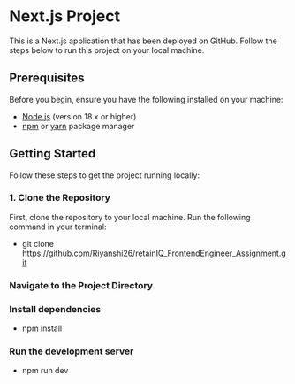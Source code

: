 # Next.js Project

This is a Next.js application that has been deployed on GitHub. Follow the steps below to run this project on your local machine.

## Prerequisites

Before you begin, ensure you have the following installed on your machine:

- [Node.js](https://nodejs.org/) (version 18.x or higher)
- [npm](https://www.npmjs.com/) or [yarn](https://yarnpkg.com/) package manager

## Getting Started

Follow these steps to get the project running locally:

### 1. Clone the Repository
First, clone the repository to your local machine. Run the following command in your terminal:
- git clone https://github.com/Riyanshi26/retainIQ_FrontendEngineer_Assignment.git

### Navigate to the Project Directory
### Install dependencies
- npm install

### Run the development server
- npm run dev
